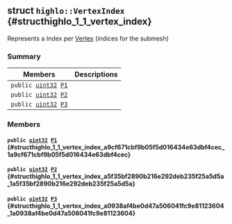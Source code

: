 ## struct `highlo::VertexIndex` {#structhighlo_1_1_vertex_index}

Represents a Index per [Vertex](docs-api/api-highlo--Vertex.md#structhighlo_1_1_vertex) (indices for the submesh)

### Summary

 Members                        | Descriptions                                
--------------------------------|---------------------------------------------
`public `[`uint32`](#_base_types_8h_a1134b580f8da4de94ca6b1de4d37975e_1a1134b580f8da4de94ca6b1de4d37975e)` `[`P1`](#structhighlo_1_1_vertex_index_a9cf671cbf9b05f5d016434e63dbf4cec_1a9cf671cbf9b05f5d016434e63dbf4cec) | 
`public `[`uint32`](#_base_types_8h_a1134b580f8da4de94ca6b1de4d37975e_1a1134b580f8da4de94ca6b1de4d37975e)` `[`P2`](#structhighlo_1_1_vertex_index_a5f35bf2890b216e292deb235f25a5d5a_1a5f35bf2890b216e292deb235f25a5d5a) | 
`public `[`uint32`](#_base_types_8h_a1134b580f8da4de94ca6b1de4d37975e_1a1134b580f8da4de94ca6b1de4d37975e)` `[`P3`](#structhighlo_1_1_vertex_index_a0938af4be0d47a506041fc9e81123604_1a0938af4be0d47a506041fc9e81123604) | 

### Members

#### `public `[`uint32`](#_base_types_8h_a1134b580f8da4de94ca6b1de4d37975e_1a1134b580f8da4de94ca6b1de4d37975e)` `[`P1`](#structhighlo_1_1_vertex_index_a9cf671cbf9b05f5d016434e63dbf4cec_1a9cf671cbf9b05f5d016434e63dbf4cec) {#structhighlo_1_1_vertex_index_a9cf671cbf9b05f5d016434e63dbf4cec_1a9cf671cbf9b05f5d016434e63dbf4cec}

#### `public `[`uint32`](#_base_types_8h_a1134b580f8da4de94ca6b1de4d37975e_1a1134b580f8da4de94ca6b1de4d37975e)` `[`P2`](#structhighlo_1_1_vertex_index_a5f35bf2890b216e292deb235f25a5d5a_1a5f35bf2890b216e292deb235f25a5d5a) {#structhighlo_1_1_vertex_index_a5f35bf2890b216e292deb235f25a5d5a_1a5f35bf2890b216e292deb235f25a5d5a}

#### `public `[`uint32`](#_base_types_8h_a1134b580f8da4de94ca6b1de4d37975e_1a1134b580f8da4de94ca6b1de4d37975e)` `[`P3`](#structhighlo_1_1_vertex_index_a0938af4be0d47a506041fc9e81123604_1a0938af4be0d47a506041fc9e81123604) {#structhighlo_1_1_vertex_index_a0938af4be0d47a506041fc9e81123604_1a0938af4be0d47a506041fc9e81123604}

